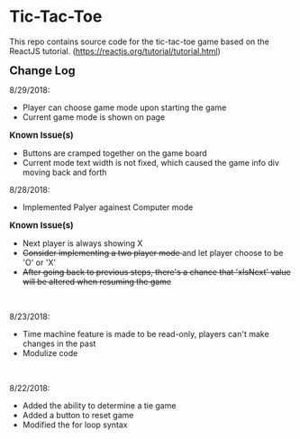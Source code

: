 # Tic-Tac-Toe
This repo contains source code for the tic-tac-toe game based on the ReactJS tutorial. (https://reactjs.org/tutorial/tutorial.html)


<strong style="font-size:20px">Change Log</strong><br />

8/29/2018:
<ul><li>Player can choose game mode upon starting the game</li>
	<li>Current game mode is shown on page</li>
</ul>
<strong style="font-size:15px">Known Issue(s)</strong><br />
<ul>
	<li>Buttons are cramped together on the game board</li>
	<li>Current mode text width is not fixed, which caused the game info div moving back and forth</li>
</ul>


8/28/2018:
<ul><li>Implemented Palyer againest Computer mode</li>
</ul>
<strong style="font-size:15px">Known Issue(s)</strong><br />
<ul>
<li>Next player is always showing X</li>
<li><strike>Consider implementing a two player mode </strike>and let player choose to be 'O' or 'X'</li>
<strike><li>After going back to previous steps, there's a chance that 'xIsNext' value will be altered when resuming the game</li></strike>
</ul>
<br />

8/23/2018:
<ul><li>Time machine feature is made to be read-only, players can't make changes in the past</li>
	<li>Modulize code</li>
</ul>
<br />

8/22/2018:
<ul><li>Added the ability to determine a tie game</li>
	<li>Added a button to reset game</li>
	<li>Modified the for loop syntax</li>
</ul>
<br />
